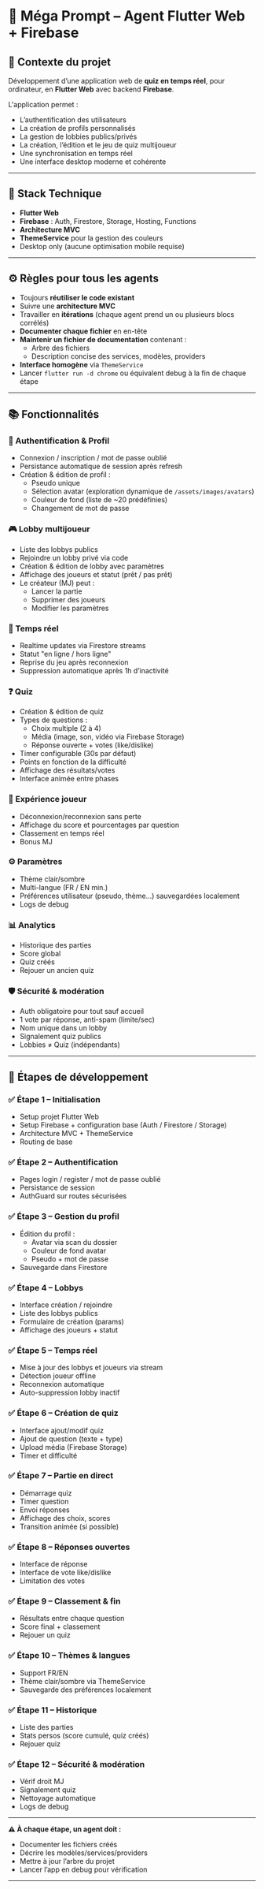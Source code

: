 # 🎯 Méga Prompt – Agent Flutter Web + Firebase

## 📘 Contexte du projet

Développement d’une application web de **quiz en temps réel**, pour ordinateur, en **Flutter Web** avec backend **Firebase**.

L'application permet :

- L’authentification des utilisateurs
- La création de profils personnalisés
- La gestion de lobbies publics/privés
- La création, l’édition et le jeu de quiz multijoueur
- Une synchronisation en temps réel
- Une interface desktop moderne et cohérente

---

## 🧱 Stack Technique

- **Flutter Web**
- **Firebase** : Auth, Firestore, Storage, Hosting, Functions
- **Architecture MVC**
- **ThemeService** pour la gestion des couleurs
- Desktop only (aucune optimisation mobile requise)

---

## ⚙️ Règles pour tous les agents

- Toujours **réutiliser le code existant**
- Suivre une **architecture MVC**
- Travailler en **itérations** (chaque agent prend un ou plusieurs blocs corrélés)
- **Documenter chaque fichier** en en-tête
- **Maintenir un fichier de documentation** contenant :
  - Arbre des fichiers
  - Description concise des services, modèles, providers
- **Interface homogène** via `ThemeService`
- Lancer `flutter run -d chrome` ou équivalent debug à la fin de chaque étape

---

## 📚 Fonctionnalités

### 🔐 Authentification & Profil

- Connexion / inscription / mot de passe oublié
- Persistance automatique de session après refresh
- Création & édition de profil :
  - Pseudo unique
  - Sélection avatar (exploration dynamique de `/assets/images/avatars`)
  - Couleur de fond (liste de ~20 prédéfinies)
  - Changement de mot de passe

### 🎮 Lobby multijoueur

- Liste des lobbys publics
- Rejoindre un lobby privé via code
- Création & édition de lobby avec paramètres
- Affichage des joueurs et statut (prêt / pas prêt)
- Le créateur (MJ) peut :
  - Lancer la partie
  - Supprimer des joueurs
  - Modifier les paramètres

### 🔄 Temps réel

- Realtime updates via Firestore streams
- Statut "en ligne / hors ligne"
- Reprise du jeu après reconnexion
- Suppression automatique après 1h d’inactivité

### ❓ Quiz

- Création & édition de quiz
- Types de questions :
  - Choix multiple (2 à 4)
  - Média (image, son, vidéo via Firebase Storage)
  - Réponse ouverte + votes (like/dislike)
- Timer configurable (30s par défaut)
- Points en fonction de la difficulté
- Affichage des résultats/votes
- Interface animée entre phases

### 🧠 Expérience joueur

- Déconnexion/reconnexion sans perte
- Affichage du score et pourcentages par question
- Classement en temps réel
- Bonus MJ

### ⚙️ Paramètres

- Thème clair/sombre
- Multi-langue (FR / EN min.)
- Préférences utilisateur (pseudo, thème...) sauvegardées localement
- Logs de debug

### 📊 Analytics

- Historique des parties
- Score global
- Quiz créés
- Rejouer un ancien quiz

### 🛡️ Sécurité & modération

- Auth obligatoire pour tout sauf accueil
- 1 vote par réponse, anti-spam (limite/sec)
- Nom unique dans un lobby
- Signalement quiz publics
- Lobbies ≠ Quiz (indépendants)

---

## 🔁 Étapes de développement

### ✅ Étape 1 – Initialisation

- Setup projet Flutter Web
- Setup Firebase + configuration base (Auth / Firestore / Storage)
- Architecture MVC + ThemeService
- Routing de base

### ✅ Étape 2 – Authentification

- Pages login / register / mot de passe oublié
- Persistance de session
- AuthGuard sur routes sécurisées

### ✅ Étape 3 – Gestion du profil

- Édition du profil :
  - Avatar via scan du dossier
  - Couleur de fond avatar
  - Pseudo + mot de passe
- Sauvegarde dans Firestore

### ✅ Étape 4 – Lobbys

- Interface création / rejoindre
- Liste des lobbys publics
- Formulaire de création (params)
- Affichage des joueurs + statut

### ✅ Étape 5 – Temps réel

- Mise à jour des lobbys et joueurs via stream
- Détection joueur offline
- Reconnexion automatique
- Auto-suppression lobby inactif

### ✅ Étape 6 – Création de quiz

- Interface ajout/modif quiz
- Ajout de question (texte + type)
- Upload média (Firebase Storage)
- Timer et difficulté

### ✅ Étape 7 – Partie en direct

- Démarrage quiz
- Timer question
- Envoi réponses
- Affichage des choix, scores
- Transition animée (si possible)

### ✅ Étape 8 – Réponses ouvertes

- Interface de réponse
- Interface de vote like/dislike
- Limitation des votes

### ✅ Étape 9 – Classement & fin

- Résultats entre chaque question
- Score final + classement
- Rejouer un quiz

### ✅ Étape 10 – Thèmes & langues

- Support FR/EN
- Thème clair/sombre via ThemeService
- Sauvegarde des préférences localement

### ✅ Étape 11 – Historique

- Liste des parties
- Stats persos (score cumulé, quiz créés)
- Rejouer quiz

### ✅ Étape 12 – Sécurité & modération

- Vérif droit MJ
- Signalement quiz
- Nettoyage automatique
- Logs de debug

---

**⚠️ À chaque étape, un agent doit :**

- Documenter les fichiers créés
- Décrire les modèles/services/providers
- Mettre à jour l’arbre du projet
- Lancer l’app en debug pour vérification

---
